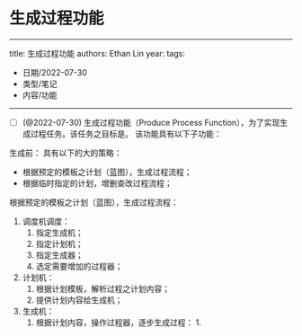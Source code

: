 # 生成过程功能


---
title: 生成过程功能
authors: Ethan Lin
year:
tags:
  - 日期/2022-07-30 
  - 类型/笔记 
  - 内容/功能
---





- [ ] (@2022-07-30) 生成过程功能（Produce Process Function），为了实现生成过程任务。该任务之目标是。
该功能具有以下子功能：

生成前：
具有以下的大的策略：
- 根据预定的模板之计划（蓝图），生成过程流程；
- 根据临时指定的计划，增删查改过程流程；



根据预定的模板之计划（蓝图），生成过程流程：
1. 调度机调度：
	1. 指定生成机；
	2. 指定计划机；
	3. 指定生成器；
	4. 选定需要增加的过程器；
2. 计划机：
	1. 根据计划模板，解析过程之计划内容；
	2. 提供计划内容给生成机；
3. 生成机：
	1. 根据计划内容，操作过程器，逐步生成过程：
		1. 
